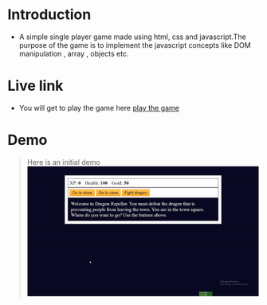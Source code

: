 # Introduction
- A simple single player game made using html,  css and javascript.The purpose of the game is to implement the javascript concepts like DOM manipulation , array , objects etc.

# Live link
- You will get to play the game here [play the game](https://khalid586.github.io/Kill-the-monster/) 

# Demo
> Here is an initial demo
![](Assets/kill%20the%20monster%20gif.gif)
